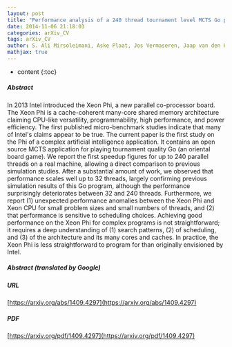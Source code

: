 ```yaml
---
layout: post
title: "Performance analysis of a 240 thread tournament level MCTS Go program on the Intel Xeon Phi"
date: 2014-11-06 21:18:03
categories: arXiv_CV
tags: arXiv_CV
author: S. Ali Mirsoleimani, Aske Plaat, Jos Vermaseren, Jaap van den Herik
mathjax: true
---
```


* content
{:toc}

##### Abstract
In 2013 Intel introduced the Xeon Phi, a new parallel co-processor board. The Xeon Phi is a cache-coherent many-core shared memory architecture claiming CPU-like versatility, programmability, high performance, and power efficiency. The first published micro-benchmark studies indicate that many of Intel's claims appear to be true. The current paper is the first study on the Phi of a complex artificial intelligence application. It contains an open source MCTS application for playing tournament quality Go (an oriental board game). We report the first speedup figures for up to 240 parallel threads on a real machine, allowing a direct comparison to previous simulation studies. After a substantial amount of work, we observed that performance scales well up to 32 threads, largely confirming previous simulation results of this Go program, although the performance surprisingly deteriorates between 32 and 240 threads. Furthermore, we report (1) unexpected performance anomalies between the Xeon Phi and Xeon CPU for small problem sizes and small numbers of threads, and (2) that performance is sensitive to scheduling choices. Achieving good performance on the Xeon Phi for complex programs is not straightforward; it requires a deep understanding of (1) search patterns, (2) of scheduling, and (3) of the architecture and its many cores and caches. In practice, the Xeon Phi is less straightforward to program for than originally envisioned by Intel.

##### Abstract (translated by Google)


##### URL
[https://arxiv.org/abs/1409.4297](https://arxiv.org/abs/1409.4297)

##### PDF
[https://arxiv.org/pdf/1409.4297](https://arxiv.org/pdf/1409.4297)

